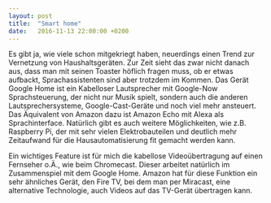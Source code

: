 ```yaml
---
layout: post
title:  "Smart home"
date:   2016-11-13 22:00:00 +0200
---
```


Es gibt ja, wie viele schon mitgekriegt haben, neuerdings einen Trend zur Vernetzung von Haushaltsgeräten.
Zur Zeit sieht das zwar nicht danach aus, dass man mit seinen Toaster höflich fragen muss, ob er etwas aufbackt, 
Sprachassistenten sind aber trotzdem im Kommen.
Das Gerät Google Home ist ein Kabelloser Lautsprecher mit Google-Now Sprachsteuerung, der nicht nur Musik spielt, sondern auch
die anderen Lautsprechersysteme, Google-Cast-Geräte und noch viel mehr ansteuert. Das Äquivalent von Amazon dazu ist Amazon Echo mit
Alexa als Sprachinterface. Natürlich gibt es auch weitere Möglichkeiten, wie z.B. Raspberry Pi, der mit sehr vielen Elektrobauteilen
 und deutlich mehr Zeitaufwand für die Hausautomatisierung fit gemacht werden kann.

Ein wichtiges Feature ist für mich die kabellose Videoübertragung auf einen Fernseher o.Ä., wie beim Chromecast. Dieser arbeitet natürlich im Zusammenspiel mit dem Google Home.
Amazon hat für diese Funktion ein sehr ähnliches Gerät, den Fire TV, bei dem man per Miracast, eine alternative Technologie, auch Videos auf das TV-Gerät übertragen kann.
